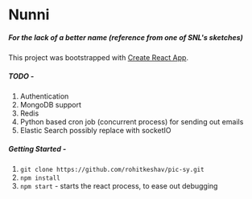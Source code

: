 # Nunni

##### For the lack of a better name (reference from one of SNL's sketches)

This project was bootstrapped with [Create React App](https://github.com/facebook/create-react-app).

##### TODO - 
1. Authentication
2. MongoDB support
3. Redis
4. Python based cron job (concurrent process) for sending out emails
5. Elastic Search possibly replace with socketIO

##### Getting Started -
1. ``` git clone https://github.com/rohitkeshav/pic-sy.git ```
2. ``` npm install ```
3. ``` npm start ``` - starts the react process, to ease out debugging
